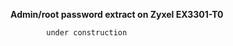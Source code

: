 **Admin/root password extract on Zyxel EX3301-T0**
 
 
 
 
 		
 		
 		
 		
 		
 			under construction